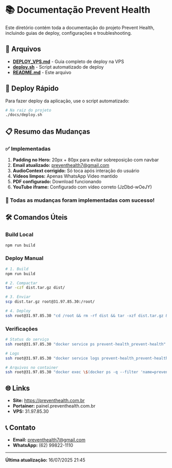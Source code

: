 # 📚 Documentação Prevent Health

Este diretório contém toda a documentação do projeto Prevent Health, incluindo guias de deploy, configurações e troubleshooting.

## 📁 Arquivos

- **[DEPLOY_VPS.md](./DEPLOY_VPS.md)** - Guia completo de deploy na VPS
- **[deploy.sh](./deploy.sh)** - Script automatizado de deploy
- **[README.md](./README.md)** - Este arquivo

## 🚀 Deploy Rápido

Para fazer deploy da aplicação, use o script automatizado:

```bash
# Na raiz do projeto
./docs/deploy.sh
```

## 📋 Resumo das Mudanças

### ✅ Implementadas
1. **Padding no Hero:** 20px + 80px para evitar sobreposição com navbar
2. **Email atualizado:** preventhealth7@gmail.com
3. **AudioContext corrigido:** Só toca após interação do usuário
4. **Vídeos limpos:** Apenas WhatsApp Video mantido
5. **PDF configurado:** Download funcionando
6. **YouTube iframe:** Configurado com vídeo correto (JzDbd-wOeJY)

### 🎉 Todas as mudanças foram implementadas com sucesso!

## 🛠️ Comandos Úteis

### Build Local
```bash
npm run build
```

### Deploy Manual
```bash
# 1. Build
npm run build

# 2. Compactar
tar -czf dist.tar.gz dist/

# 3. Enviar
scp dist.tar.gz root@31.97.85.30:/root/

# 4. Deploy
ssh root@31.97.85.30 "cd /root && rm -rf dist && tar -xzf dist.tar.gz && docker build -t prevent-health:latest . && docker service update --image prevent-health:latest prevent-health_prevent-health"
```

### Verificações
```bash
# Status do serviço
ssh root@31.97.85.30 "docker service ps prevent-health_prevent-health"

# Logs
ssh root@31.97.85.30 "docker service logs prevent-health_prevent-health --tail 20"

# Arquivos no container
ssh root@31.97.85.30 "docker exec \$(docker ps -q --filter 'name=prevent-health') ls -la /usr/share/nginx/html/"
```

## 🌐 Links

- **Site:** https://preventhealth.com.br
- **Portainer:** painel.preventhealth.com.br
- **VPS:** 31.97.85.30

## 📞 Contato

- **Email:** preventhealth7@gmail.com
- **WhatsApp:** (62) 99822-1110

---

**Última atualização:** 16/07/2025 21:45 